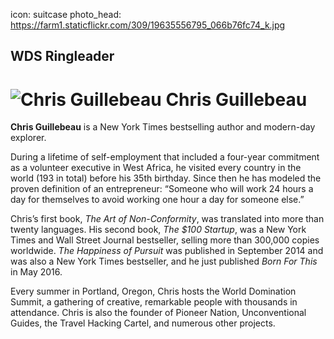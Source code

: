 icon: suitcase
photo_head: https://farm1.staticflickr.com/309/19635556795_066b76fc74_k.jpg

## WDS Ringleader

# ![Chris Guillebeau](http://imgs.wds.fm/chris-guillebeau-round.png) Chris Guillebeau

<div class="zig-zags_blue"></div>

**Chris Guillebeau** is a New York Times bestselling author and modern-day explorer.

During a lifetime of self-employment that included a four-year commitment as a volunteer executive in West Africa, he visited every country in the world (193 in total) before his 35th birthday. Since then he has modeled the proven definition of an entrepreneur: “Someone who will work 24 hours a day for themselves to avoid working one hour a day for someone else.”

Chris’s first book, *The Art of Non-Conformity*, was translated into more than twenty languages. His second book, *The $100 Startup*, was a New York Times and Wall Street Journal bestseller, selling more than 300,000 copies worldwide. *The Happiness of Pursuit* was published in September 2014 and was also a New York Times bestseller, and he just published *Born For This* in May 2016.

Every summer in Portland, Oregon, Chris hosts the World Domination Summit, a gathering of creative, remarkable people with thousands in attendance. Chris is also the founder of Pioneer Nation, Unconventional Guides, the Travel Hacking Cartel, and numerous other projects.
